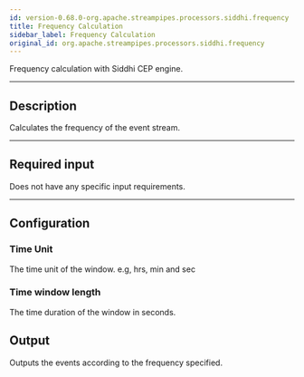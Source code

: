 ```yaml
---
id: version-0.68.0-org.apache.streampipes.processors.siddhi.frequency
title: Frequency Calculation
sidebar_label: Frequency Calculation
original_id: org.apache.streampipes.processors.siddhi.frequency
---
```


<!--
  ~ Licensed to the Apache Software Foundation (ASF) under one or more
  ~ contributor license agreements.  See the NOTICE file distributed with
  ~ this work for additional information regarding copyright ownership.
  ~ The ASF licenses this file to You under the Apache License, Version 2.0
  ~ (the "License"); you may not use this file except in compliance with
  ~ the License.  You may obtain a copy of the License at
  ~
  ~    http://www.apache.org/licenses/LICENSE-2.0
  ~
  ~ Unless required by applicable law or agreed to in writing, software
  ~ distributed under the License is distributed on an "AS IS" BASIS,
  ~ WITHOUT WARRANTIES OR CONDITIONS OF ANY KIND, either express or implied.
  ~ See the License for the specific language governing permissions and
  ~ limitations under the License.
  ~
  -->



Frequency calculation with Siddhi CEP engine.

***

## Description

Calculates the frequency of the event stream.

***

## Required input

Does not have any specific input requirements.

***

## Configuration

### Time Unit

The time unit of the window. e.g, hrs, min and sec

### Time window length 

The time duration of the window in seconds.

## Output

Outputs the events according to the frequency specified.
